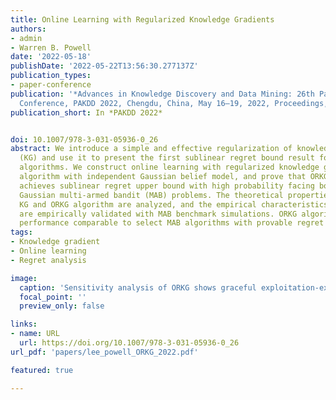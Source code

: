 ```yaml
---
title: Online Learning with Regularized Knowledge Gradients
authors:
- admin
- Warren B. Powell
date: '2022-05-18'
publishDate: '2022-05-22T13:56:30.277137Z'
publication_types:
- paper-conference
publication: '*Advances in Knowledge Discovery and Data Mining: 26th Pacific-Asia
  Conference, PAKDD 2022, Chengdu, China, May 16–19, 2022, Proceedings, Part II*'
publication_short: In *PAKDD 2022*


doi: 10.1007/978-3-031-05936-0_26
abstract: We introduce a simple and effective regularization of knowledge gradient
  (KG) and use it to present the first sublinear regret bound result for KG-based
  algorithms. We construct online learning with regularized knowledge gradients (ORKG)
  algorithm with independent Gaussian belief model, and prove that ORKG algorithm
  achieves sublinear regret upper bound with high probability facing bounded independent
  Gaussian multi-armed bandit (MAB) problems. The theoretical properties of regularized
  KG and ORKG algorithm are analyzed, and the empirical characteristics of ORKG algorithm
  are empirically validated with MAB benchmark simulations. ORKG algorithm shows top-tier
  performance comparable to select MAB algorithms with provable regret bounds.
tags:
- Knowledge gradient
- Online learning
- Regret analysis

image:
  caption: 'Sensitivity analysis of ORKG shows graceful exploitation-exploration tradeoff'
  focal_point: ''
  preview_only: false

links:
- name: URL
  url: https://doi.org/10.1007/978-3-031-05936-0_26
url_pdf: 'papers/lee_powell_ORKG_2022.pdf'

featured: true

---
```

